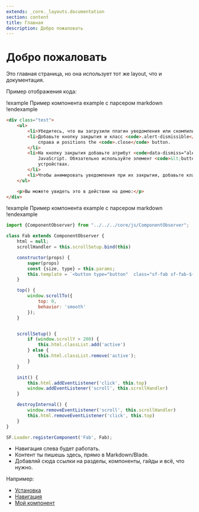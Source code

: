 ```yaml
---
extends: _core._layouts.documentation
section: content
title: Главная
description: Добро пожаловать
---
```


# Добро пожаловать

Это главная страница, но она использует тот же layout, что и документация.




Пример отображения кода:

!example
Пример компонента example с парсером markdown
!endexample

```html
<div class="test">
    <ul>
        <li>Убедитесь, что вы загрузили плагин уведомления или скомпилированный Bootstrap JavaScript.</li>
        <li>Добавьте кнопку закрытия и класс <code>.alert-dismissible</code>, который добавляет дополнительный отступ
            справа и positions the <code>.close</code> button.
        </li>
        <li>На кнопку закрытия добавьте атрибут <code>data-dismiss="alert"</code>, который запускает функционал
            JavaScript. Обязательно используйте элемент <code>&lt;button&gt;</code> для правильного поведения на всех
            устройствах.
        </li>
        <li>Чтобы анимировать уведомления при их закрытии, добавьте классы <code>.fade</code> и <code>.show</code>.</li>
    </ul>

    <p>Вы можете увидеть это в действии на демо:</p>
</div>
```
!example
Пример компонента example с парсером markdown
!endexample

```js
import {ComponentObserver} from "../../../core/js/ComponentObserver";

class Fab extends ComponentObserver {
    html = null;
    scrollHandler = this.scrollSetup.bind(this)

    constructor(props) {
        super(props)
        const {size, type} = this.params;
        this.template = `<button type="button"  class="sf-fab sf-fab-${size} sf-fab-${type}"><i class="sf-icon">chevron_left</i></button>`
    }

    top() {
        window.scrollTo({
            top: 0,
            behavior: 'smooth'
        });
    }


    scrollSetup() {
        if (window.scrollY > 200) {
            this.html.classList.add('active')
        } else {
            this.html.classList.remove('active');
        }
    }

    init() {
        this.html.addEventListener('click', this.top)
        window.addEventListener('scroll', this.scrollHandler)
    }

    destroyInternal() {
        window.removeEventListener('scroll', this.scrollHandler)
        this.html.removeEventListener('click', this.top)
    }
}

SF.Loader.registerComponent('Fab', Fab);
```

- Навигация слева будет работать.
- Контент ты пишешь здесь, прямо в Markdown/Blade.
- Добавляй сюда ссылки на разделы, компоненты, гайды и всё, что нужно.

Например:

<div markdown="1" class="list-default">

- [Установка](/source/docs/ru/getting-started.md)
- [Навигация](/source/docs/ru/navigation.md)
- [Мой компонент](/docs/my-component)

</div>
